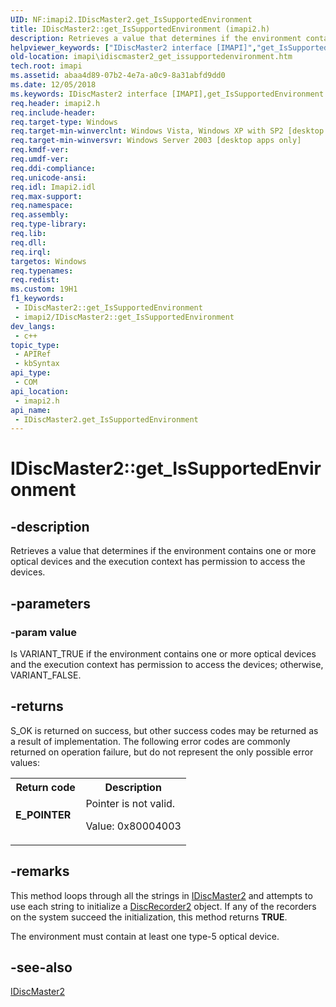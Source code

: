 ```yaml
---
UID: NF:imapi2.IDiscMaster2.get_IsSupportedEnvironment
title: IDiscMaster2::get_IsSupportedEnvironment (imapi2.h)
description: Retrieves a value that determines if the environment contains one or more optical devices and the execution context has permission to access the devices.
helpviewer_keywords: ["IDiscMaster2 interface [IMAPI]","get_IsSupportedEnvironment method","IDiscMaster2.get_IsSupportedEnvironment","IDiscMaster2::get_IsSupportedEnvironment","get_IsSupportedEnvironment","get_IsSupportedEnvironment method [IMAPI]","get_IsSupportedEnvironment method [IMAPI]","IDiscMaster2 interface","imapi.idiscmaster2_get_issupportedenvironment","imapi2/IDiscMaster2::get_IsSupportedEnvironment"]
old-location: imapi\idiscmaster2_get_issupportedenvironment.htm
tech.root: imapi
ms.assetid: abaa4d89-07b2-4e7a-a0c9-8a31abfd9dd0
ms.date: 12/05/2018
ms.keywords: IDiscMaster2 interface [IMAPI],get_IsSupportedEnvironment method, IDiscMaster2.get_IsSupportedEnvironment, IDiscMaster2::get_IsSupportedEnvironment, get_IsSupportedEnvironment, get_IsSupportedEnvironment method [IMAPI], get_IsSupportedEnvironment method [IMAPI],IDiscMaster2 interface, imapi.idiscmaster2_get_issupportedenvironment, imapi2/IDiscMaster2::get_IsSupportedEnvironment
req.header: imapi2.h
req.include-header: 
req.target-type: Windows
req.target-min-winverclnt: Windows Vista, Windows XP with SP2 [desktop apps only]
req.target-min-winversvr: Windows Server 2003 [desktop apps only]
req.kmdf-ver: 
req.umdf-ver: 
req.ddi-compliance: 
req.unicode-ansi: 
req.idl: Imapi2.idl
req.max-support: 
req.namespace: 
req.assembly: 
req.type-library: 
req.lib: 
req.dll: 
req.irql: 
targetos: Windows
req.typenames: 
req.redist: 
ms.custom: 19H1
f1_keywords:
 - IDiscMaster2::get_IsSupportedEnvironment
 - imapi2/IDiscMaster2::get_IsSupportedEnvironment
dev_langs:
 - c++
topic_type:
 - APIRef
 - kbSyntax
api_type:
 - COM
api_location:
 - imapi2.h
api_name:
 - IDiscMaster2.get_IsSupportedEnvironment
---
```


# IDiscMaster2::get_IsSupportedEnvironment


## -description

Retrieves a value that determines if the environment contains one or more optical devices and the execution context has permission to access the devices.

## -parameters

### -param value

Is VARIANT_TRUE if the environment contains one or more optical devices and the execution context has permission to access the devices; otherwise, VARIANT_FALSE.

## -returns

S_OK is returned on success, but other success codes may be returned as a result of implementation. The following error codes are commonly returned on operation failure, but do not represent the only possible error values:

<table>
<tr>
<th>Return code</th>
<th>Description</th>
</tr>
<tr>
<td width="40%">
<dl>
<dt><b>E_POINTER</b></dt>
</dl>
</td>
<td width="60%">
Pointer is not valid.

Value: 0x80004003

</td>
</tr>
</table>

## -remarks

This method loops through all the strings in <a href="https://docs.microsoft.com/windows/desktop/api/imapi2/nf-imapi2-idiscmaster2-get_item">IDiscMaster2</a> and attempts to use each string to initialize a <a href="https://docs.microsoft.com/windows/desktop/api/imapi2/nn-imapi2-idiscrecorder2">DiscRecorder2</a> object.  If any of the recorders on the system succeed the initialization, this method returns <b>TRUE</b>.

The environment must contain at least one type-5 optical device.

## -see-also

<a href="https://docs.microsoft.com/windows/desktop/api/imapi2/nn-imapi2-idiscmaster2">IDiscMaster2</a>

